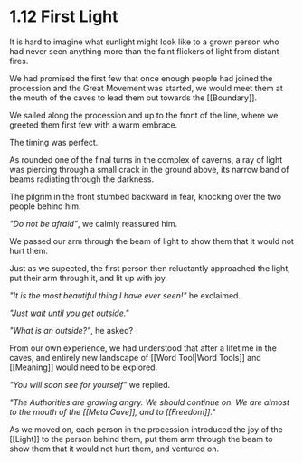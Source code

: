 # 1.12 First Light
It is hard to imagine what sunlight might look like to a grown person who had never seen anything more than the faint flickers of light from distant fires. 

We had promised the first few that once enough people had joined the procession and the Great Movement was started, we would meet them at the mouth of the caves to lead them out towards the [[Boundary]]. 

We sailed along the procession and up to the front of the line, where we greeted them first few with a warm embrace. 

The timing was perfect. 

As rounded one of the final turns in the complex of caverns, a ray of light was piercing through a small crack in the ground above, its narrow band of beams radiating through the darkness. 

The pilgrim in the front stumbed backward in fear, knocking over the two people behind him. 

_"Do not be afraid"_, we calmly reassured him. 

We passed our arm through the beam of light to show them that it would not hurt them. 

Just as we supected, the first person then reluctantly approached the light, put their arm through it, and lit up with joy. 

_"It is the most beautiful thing I have ever seen!"_ he exclaimed. 

_"Just wait until you get outside."_

_"What is an outside?"_, he asked? 

From our own experience, we had understood that after a lifetime in the caves, and entirely new landscape of [[Word Tool|Word Tools]] and [[Meaning]] would need to be explored. 

_"You will soon see for yourself"_ we replied. 

_"The Authorities are growing angry. We should continue on. We are almost to the mouth of the [[Meta Cave]], and to [[Freedom]]."_

As we moved on, each person in the procession introduced the joy of the [[Light]] to the person behind them, put them arm through the beam to show them that it would not hurt them, and ventured on. 